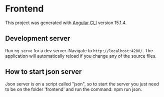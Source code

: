 # Frontend

This project was generated with [Angular CLI](https://github.com/angular/angular-cli) version 15.1.4.

## Development server

Run `ng serve` for a dev server. Navigate to `http://localhost:4200/`. The application will automatically reload if you change any of the source files.

## How to start json server

Json server is on a script called "json", so to start the server you just need to be on the folder 'frontend' and run the command: npm run json.
